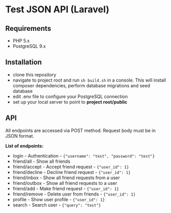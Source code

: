 # Test JSON API (Laravel)

## Requirements

- PHP 5.x
- PostgreSQL 9.x

## Installation

- clone this repository
- navigate to project root and run `sh build.sh` in a console. This will install composer dependencies, perform database migrations and seed database
- edit .env file to configure your PostgreSQL connection
- set up your local server to point to **project root/public**

## API

All endpoints are accessed via POST method. Request body must be in JSON format.

**List of endpoints:**

- login - Authentication - `{"username": "test", "password": "test"}`
- friend/all - Show all friends
- friend/accept - Accept friend request - `{"user_id": 1}`
- friend/decline - Decline friend request - `{"user_id": 1}`
- friend/inbox - Show all friend requests from a user
- friend/outbox - Show all friend requests to a user
- friend/add - Make friend request - `{"user_id": 1}`
- friend/remove - Delete user from friends - `{"user_id": 1}`
- profile - Show user profile - `{"user_id": 1}`
- search - Search user - `{"query": "test"}`